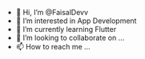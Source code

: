 - 👋 Hi, I’m @FaisalDevv
- 👀 I’m interested in App Development
- 🌱 I’m currently learning Flutter
- 💞️ I’m looking to collaborate on ...
- 📫 How to reach me ...

<!---
FaisalDevv/FaisalDevv is a ✨ special ✨ repository because its `README.md` (this file) appears on your GitHub profile.
You can click the Preview link to take a look at your changes.
--->
